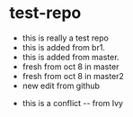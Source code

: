 test-repo
=========

- this is really a test repo
- this is added from br1.
- this is added from master.
- fresh from oct 8 in master
- fresh from oct 8 in master2
- new edit from github
* this is a conflict
-- from Ivy
